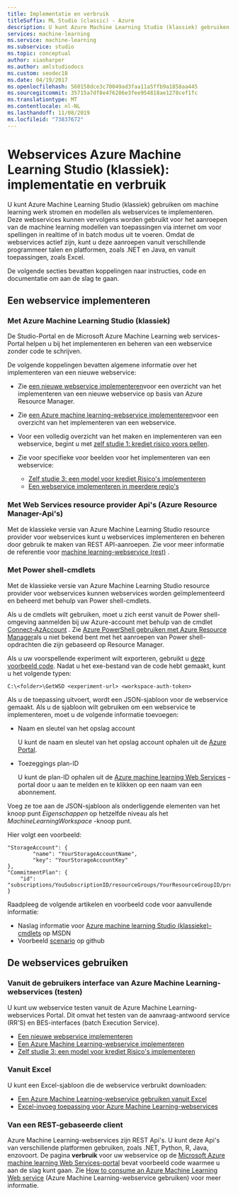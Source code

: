 ```yaml
---
title: Implementatie en verbruik
titleSuffix: ML Studio (classic) - Azure
description: U kunt Azure Machine Learning Studio (klassiek) gebruiken om machine learning werk stromen en modellen als webservices te implementeren. Deze webservices kunnen vervolgens worden gebruikt voor het aanroepen van de machine learning modellen van toepassingen via internet om voor spellingen in realtime of in batch modus uit te voeren.
services: machine-learning
ms.service: machine-learning
ms.subservice: studio
ms.topic: conceptual
author: xiaoharper
ms.author: amlstudiodocs
ms.custom: seodec18
ms.date: 04/19/2017
ms.openlocfilehash: 560158dce3c70049ad3faa11a5ffb9a1858aa445
ms.sourcegitcommit: 35715a7df8e476286e3fee954818ae1278cef1fc
ms.translationtype: MT
ms.contentlocale: nl-NL
ms.lasthandoff: 11/08/2019
ms.locfileid: "73837672"
---
```

# <a name="azure-machine-learning-studio-classic-web-services-deployment-and-consumption"></a>Webservices Azure Machine Learning Studio (klassiek): implementatie en verbruik

U kunt Azure Machine Learning Studio (klassiek) gebruiken om machine learning werk stromen en modellen als webservices te implementeren. Deze webservices kunnen vervolgens worden gebruikt voor het aanroepen van de machine learning modellen van toepassingen via internet om voor spellingen in realtime of in batch modus uit te voeren. Omdat de webservices actief zijn, kunt u deze aanroepen vanuit verschillende programmeer talen en platformen, zoals .NET en Java, en vanuit toepassingen, zoals Excel.

De volgende secties bevatten koppelingen naar instructies, code en documentatie om aan de slag te gaan.

## <a name="deploy-a-web-service"></a>Een webservice implementeren

### <a name="with-azure-machine-learning-studio-classic"></a>Met Azure Machine Learning Studio (klassiek)

De Studio-Portal en de Microsoft Azure Machine Learning web services-Portal helpen u bij het implementeren en beheren van een webservice zonder code te schrijven.

De volgende koppelingen bevatten algemene informatie over het implementeren van een nieuwe webservice:

* Zie [een nieuwe webservice implementeren](deploy-a-machine-learning-web-service.md)voor een overzicht van het implementeren van een nieuwe webservice op basis van Azure Resource Manager.
* Zie [een Azure machine learning-webservice implementeren](deploy-a-machine-learning-web-service.md)voor een overzicht van het implementeren van een webservice.
* Voor een volledig overzicht van het maken en implementeren van een webservice, begint u met [zelf studie 1: krediet risico voors pellen](tutorial-part1-credit-risk.md).
* Zie voor specifieke voor beelden voor het implementeren van een webservice:

  * [Zelf studie 3: een model voor krediet Risico's implementeren](tutorial-part3-credit-risk-deploy.md)
  * [Een webservice implementeren in meerdere regio's](/azure/machine-learning/studio/publish-a-machine-learning-web-service#multi-region)

### <a name="with-web-services-resource-provider-apis-azure-resource-manager-apis"></a>Met Web Services resource provider Api's (Azure Resource Manager-Api's)

Met de klassieke versie van Azure Machine Learning Studio resource provider voor webservices kunt u webservices implementeren en beheren door gebruik te maken van REST API-aanroepen. Zie voor meer informatie de referentie voor [machine learning-webservice (rest)](/rest/api/machinelearning/index) .

<!-- [Machine Learning Web Service (REST)](https://msdn.microsoft.com/library/azure/mt767538.aspx) reference. -->

### <a name="with-powershell-cmdlets"></a>Met Power shell-cmdlets

Met de klassieke versie van Azure Machine Learning Studio resource provider voor webservices kunnen webservices worden geïmplementeerd en beheerd met behulp van Power shell-cmdlets.

Als u de cmdlets wilt gebruiken, moet u zich eerst vanuit de Power shell-omgeving aanmelden bij uw Azure-account met behulp van de cmdlet [Connect-AzAccount](/powershell/module/az.accounts/connect-azaccount) . Zie [Azure PowerShell gebruiken met Azure Resource Manager](../../azure-resource-manager/manage-resources-powershell.md)als u niet bekend bent met het aanroepen van Power shell-opdrachten die zijn gebaseerd op Resource Manager.

Als u uw voorspellende experiment wilt exporteren, gebruikt u [deze voorbeeld code](https://github.com/ritwik20/AzureML-WebServices). Nadat u het exe-bestand van de code hebt gemaakt, kunt u het volgende typen:

    C:\<folder>\GetWSD <experiment-url> <workspace-auth-token>

Als u de toepassing uitvoert, wordt een JSON-sjabloon voor de webservice gemaakt. Als u de sjabloon wilt gebruiken om een webservice te implementeren, moet u de volgende informatie toevoegen:

* Naam en sleutel van het opslag account

    U kunt de naam en sleutel van het opslag account ophalen uit de [Azure Portal](https://portal.azure.com/).
* Toezeggings plan-ID

    U kunt de plan-ID ophalen uit de [Azure machine learning Web Services](https://services.azureml.net) -portal door u aan te melden en te klikken op een naam van een abonnement.

Voeg ze toe aan de JSON-sjabloon als onderliggende elementen van het knoop punt *Eigenschappen* op hetzelfde niveau als het *MachineLearningWorkspace* -knoop punt.

Hier volgt een voorbeeld:

    "StorageAccount": {
            "name": "YourStorageAccountName",
            "key": "YourStorageAccountKey"
    },
    "CommitmentPlan": {
        "id": "subscriptions/YouSubscriptionID/resourceGroups/YourResourceGroupID/providers/Microsoft.MachineLearning/commitmentPlans/YourPlanName"
    }

Raadpleeg de volgende artikelen en voorbeeld code voor aanvullende informatie:

* Naslag informatie voor [Azure machine learning Studio (klassieke)-cmdlets](https://docs.microsoft.com/powershell/module/az.machinelearning) op MSDN
* Voorbeeld [scenario](https://github.com/raymondlaghaeian/azureml-webservices-arm-powershell/blob/master/sample-commands.txt) op github

## <a name="consume-the-web-services"></a>De webservices gebruiken

### <a name="from-the-azure-machine-learning-web-services-ui-testing"></a>Vanuit de gebruikers interface van Azure Machine Learning-webservices (testen)

U kunt uw webservice testen vanuit de Azure Machine Learning-webservices Portal. Dit omvat het testen van de aanvraag-antwoord service (RR'S) en BES-interfaces (batch Execution Service).

* [Een nieuwe webservice implementeren](deploy-a-machine-learning-web-service.md)
* [Een Azure Machine Learning-webservice implementeren](deploy-a-machine-learning-web-service.md)
* [Zelf studie 3: een model voor krediet Risico's implementeren](tutorial-part3-credit-risk-deploy.md)

### <a name="from-excel"></a>Vanuit Excel

U kunt een Excel-sjabloon die de webservice verbruikt downloaden:

* [Een Azure Machine Learning-webservice gebruiken vanuit Excel](consuming-from-excel.md)
* [Excel-invoeg toepassing voor Azure Machine Learning-webservices](excel-add-in-for-web-services.md)

### <a name="from-a-rest-based-client"></a>Van een REST-gebaseerde client

Azure Machine Learning-webservices zijn REST Api's. U kunt deze Api's van verschillende platformen gebruiken, zoals .NET, Python, R, Java, enzovoort. De pagina **verbruik** voor uw webservice op de [Microsoft Azure machine learning Web Services-portal](https://services.azureml.net) bevat voorbeeld code waarmee u aan de slag kunt gaan. Zie [How to consume an Azure Machine Learning Web service](consume-web-services.md) (Azure Machine Learning-webservice gebruiken) voor meer informatie.
